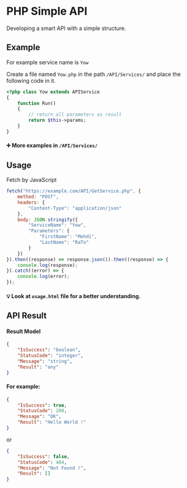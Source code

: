 # PHP Simple API
Developing a smart API with a simple structure.

## Example
For example service name is `Yow`

Create a file named `Yow.php` in the path `/API/Services/` and place the following code in it.

```php
<?php class Yow extends APIService
{
    function Run()
    {
        // return all parameters as result
        return $this->params;
    }
}
```

#### ➕ More examples in `/API/Services/`

## Usage
Fetch by JavaScript

```javascript
fetch("https://example.com/API/GetService.php", {
    method: "POST",
    headers: {
        "Content-Type": "application/json"
    },
    body: JSON.stringify({
        "ServiceName": "Yow",
        "Parameters": {
            "FirstName": "Mehdi",
            "LastName": "RaTo"
        }
    })
}).then((response) => response.json()).then((response) => {
    console.log(response);
}).catch((error) => {
    console.log(error);
});
```

#### 💡 Look at `usage.html` file for a better understanding.

## API Result
#### Result Model
```json
{
    "IsSuccess": "boolean",
    "StatusCode": "integer",
    "Message": "string",
    "Result": "any"
}
```

#### For example:
```json
{
    "IsSuccess": true,
    "StatusCode": 200,
    "Message": "OK",
    "Result": "Hello World !"
}
```
or
```json
{
    "IsSuccess": false,
    "StatusCode": 404,
    "Message": "Not Found !",
    "Result": []
}
```